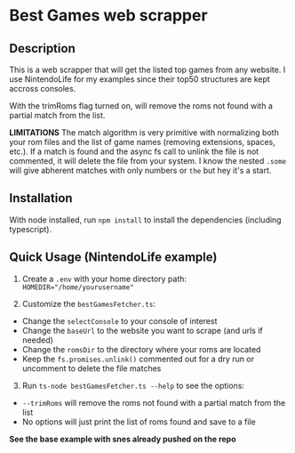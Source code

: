 # Best Games web scrapper

## Description
This is a web scrapper that will get the listed top games from any website. I use NintendoLife for my examples since their top50 structures are kept accross consoles.

With the trimRoms flag turned on, will remove the roms not found with a partial match from the list.

**LIMITATIONS**
The match algorithm is very primitive with normalizing both your rom files and the list of game names (removing extensions, spaces, etc.). If a match is found and the async fs call to unlink the file is not commented, it will delete the file from your system. I know the nested `.some` will give abherent matches with only numbers or `the` but hey it's a start.

## Installation
With node installed, run `npm install` to install the dependencies (including typescript).

## Quick Usage (NintendoLife example)
1. Create a `.env` with your home directory path:
`HOMEDIR="/home/yourusername"`

2. Customize the `bestGamesFetcher.ts`:
- Change the `selectConsole` to your console of interest
- Change the `baseUrl` to the website you want to scrape (and urls if needed)
- Change the `romsDir` to the directory where your roms are located
- Keep the `fs.promises.unlink()` commented out for a dry run or uncomment to delete the file matches

3. Run `ts-node bestGamesFetcher.ts --help` to see the options:

- `--trimRoms` will remove the roms not found with a partial match from the list
- No options will just print the list of roms found and save to a file

**See the base example with snes already pushed on the repo**